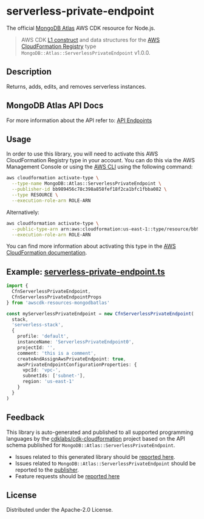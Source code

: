 # serverless-private-endpoint

The official [MongoDB Atlas](https://www.mongodb.com/) AWS CDK resource for Node.js.

> AWS CDK [L1 construct] and data structures for the [AWS CloudFormation Registry] type `MongoDB::Atlas::ServerlessPrivateEndpoint` v1.0.0.

[l1 construct]: https://docs.aws.amazon.com/cdk/latest/guide/constructs.html
[aws cloudformation registry]: https://docs.aws.amazon.com/AWSCloudFormation/latest/UserGuide/registry.html

## Description

Returns, adds, edits, and removes serverless instances.

## MongoDB Atlas API Docs

For more information about the API refer to: [API Endpoints](https://www.mongodb.com/docs/api/doc/atlas-admin-api-v2/group/endpoint-serverless-private-endpoints)

## Usage

In order to use this library, you will need to activate this AWS CloudFormation Registry type in your account. You can do this via the AWS Management Console or using the [AWS CLI](https://aws.amazon.com/cli/) using the following command:

```sh
aws cloudformation activate-type \
  --type-name MongoDB::Atlas::ServerlessPrivateEndpoint \
  --publisher-id bb989456c78c398a858fef18f2ca1bfc1fbba082 \
  --type RESOURCE \
  --execution-role-arn ROLE-ARN
```

Alternatively:

```sh
aws cloudformation activate-type \
  --public-type-arn arn:aws:cloudformation:us-east-1::type/resource/bb989456c78c398a858fef18f2ca1bfc1fbba082/MongoDB-Atlas-ServerlessPrivateEndpoint \
  --execution-role-arn ROLE-ARN
```

You can find more information about activating this type in the [AWS CloudFormation documentation](https://docs.aws.amazon.com/AWSCloudFormation/latest/UserGuide/registry-public.html).

## Example: [serverless-private-endpoint.ts](../../../examples/l1-resources/serverless-private-endpoint.ts)

```ts
import {
  CfnServerlessPrivateEndpoint,
  CfnServerlessPrivateEndpointProps
} from 'awscdk-resources-mongodbatlas'

const myServerlessPrivateEndpoint = new CfnServerlessPrivateEndpoint(
  stack,
  'serverless-stack',
  {
    profile: 'default',
    instanceName: 'ServerlessPrivateEndpoint0',
    projectId: '',
    comment: 'this is a comment',
    createAndAssignAwsPrivateEndpoint: true,
    awsPrivateEndpointConfigurationProperties: {
      vpcId: 'vpc-',
      subnetIds: ['subnet-'],
      region: 'us-east-1'
    }
  }
)
```

## Feedback

This library is auto-generated and published to all supported programming languages by the [cdklabs/cdk-cloudformation] project based on the API schema published for `MongoDB::Atlas::ServerlessPrivateEndpoint`.

- Issues related to this generated library should be [reported here](https://github.com/cdklabs/cdk-cloudformation/issues/new?title=Issue+with+%40cdk-cloudformation%2Fmongodb-atlas-ServerlessPrivateEndpoint+v1.0.0).
- Issues related to `MongoDB::Atlas::ServerlessPrivateEndpoint` should be reported to the [publisher](https://github.com/mongodb/mongodbatlas-cloudformation-resources/issues).
- Feature requests should be [reported here](https://feedback.mongodb.com/forums/924145-atlas?category_id=392596)

[cdklabs/cdk-cloudformation]: https://github.com/cdklabs/cdk-cloudformation

## License

Distributed under the Apache-2.0 License.
